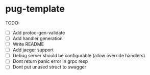 # pug-template

TODO:
- [ ] Add protoc-gen-validate
- [ ] Add handler generation
- [ ] Write README
- [ ] Add jaeger support
- [ ] Debug server should be configurable (allow override handlers)
- [ ] Dont return panic error in grpc resp 
- [ ] Dont put unused struct to swagger
